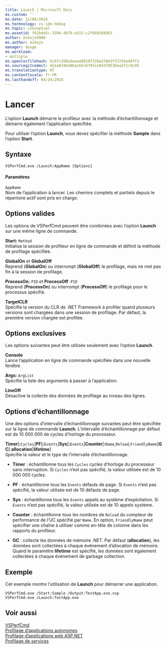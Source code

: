 ```yaml
---
title: Launch | Microsoft Docs
ms.custom: ''
ms.date: 11/04/2016
ms.technology: vs-ide-debug
ms.topic: conceptual
ms.assetid: f81bde5c-3394-4b79-a315-c2f6491689b3
author: mikejo5000
ms.author: mikejo
manager: douge
ms.workload:
- multiple
ms.openlocfilehash: 5c9fc350a3eaadd919f339a37843f37291ed6ff3
ms.sourcegitcommit: 42ea834b446ac65c679fa1043f853bea5f1c9c95
ms.translationtype: HT
ms.contentlocale: fr-FR
ms.lasthandoff: 04/19/2018
---
```

# <a name="launch"></a>Lancer
L’option **Launch** démarre le profileur avec la méthode d’échantillonnage et démarre également l’application spécifiée.  
  
 Pour utiliser l’option **Launch**, vous devez spécifier la méthode **Sample** dans l’option **Start**.  
  
## <a name="syntax"></a>Syntaxe  
  
```  
VSPerfCmd.exe /Launch:AppName [Options]  
```  
  
#### <a name="parameters"></a>Paramètres  
 `AppName`  
 Nom de l’application à lancer. Les chemins complets et partiels depuis le répertoire actif sont pris en charge.  
  
## <a name="valid-options"></a>Options valides  
 Les options de VSPerfCmd peuvent être combinées avec l’option **Launch** sur une même ligne de commande.  
  
 **Start:** `Method`  
 Initialise la session de profileur en ligne de commande et définit la méthode de profilage spécifiée.  
  
 **GlobalOn** et **GlobalOff**  
 Reprend (**GlobalOn**) ou interrompt (**GlobalOff**) le profilage, mais ne met pas fin à la session de profilage.  
  
 **ProcessOn:** `PID` et **ProcessOff** :`PID`  
 Reprend (**ProcessOn**) ou interrompt (**ProcessOff**) le profilage pour le processus spécifié.  
  
 **TargetCLR**  
 Spécifie la version du CLR de .NET Framework à profiler quand plusieurs versions sont chargées dans une session de profilage. Par défaut, la première version chargée est profilée.  
  
## <a name="exclusive-options"></a>Options exclusives  
 Les options suivantes peut être utilisée seulement avec l’option **Launch**.  
  
 **Console**  
 Lance l’application en ligne de commande spécifiée dans une nouvelle fenêtre.  
  
 **Args:** `ArgList`  
 Spécifie la liste des arguments à passer à l’application.  
  
 **LineOff**  
 Désactive la collecte des données de profilage au niveau des lignes.  
  
## <a name="sampling-options"></a>Options d’échantillonnage  
 Une des options d’intervalle d’échantillonnage suivantes peut être spécifiée sur la ligne de commande **Launch**. L’intervalle d’échantillonnage par défaut est de 10 000 000 de cycles d’horloge du processeur.  
  
 **Timer**[**:**`Cycles`]**PF**[**:**`Events`]**Sys**[**:**`Events`]**Counter**[**:**`Name`,`Reload`,`FriendlyName`]**GC**[:**allocation**&#124;**lifetime**]  
 Spécifie la valeur et le type de l’intervalle d’échantillonnage.  
  
-   **Timer** : échantillonne tous les `Cycles` cycles d’horloge du processeur sans interruption. Si `Cycles` n’est pas spécifié, la valeur utilisée est de 10 000 000 cycles.  
  
-   **PF** : échantillonne tous les `Events` défauts de page. Si `Events` n’est pas spécifié, la valeur utilisée est de 10 défauts de page.  
  
-   **Sys** : échantillonne tous les `Events` appels au système d’exploitation. Si `Events` n’est pas spécifié, la valeur utilisée est de 10 appels système.  
  
-   **Counter** : échantillonne tous les nombres de `Reload` du compteur de performance de l’UC spécifié par `Name`. En option, `FriendlyName` peut spécifier une chaîne à utiliser comme en-tête de colonne dans les rapports du profileur.  
  
-   **GC** : collecte les données de mémoire .NET. Par défaut (**allocation**), les données sont collectées à chaque événement d’allocation de mémoire. Quand le paramètre **lifetime** est spécifié, les données sont également collectées à chaque événement de garbage collection.  
  
## <a name="example"></a>Exemple  
 Cet exemple montre l’utilisation de **Launch** pour démarrer une application.  
  
```  
VSPerfCmd.exe /Start:Sample /Output:TestApp.exe.vsp  
VSPerfCmd.exe /Launch:TestApp.exe  
```  
  
## <a name="see-also"></a>Voir aussi  
 [VSPerfCmd](../profiling/vsperfcmd.md)   
 [Profilage d’applications autonomes](../profiling/command-line-profiling-of-stand-alone-applications.md)   
 [Profilage d’applications web ASP.NET](../profiling/command-line-profiling-of-aspnet-web-applications.md)   
 [Profilage de services](../profiling/command-line-profiling-of-services.md)